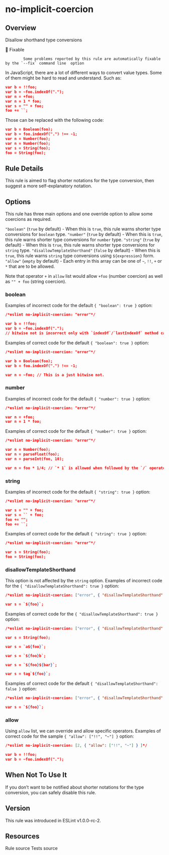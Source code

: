 
# no-implicit-coercion
## Overview
Disallow shorthand type conversions


🔧 Fixable

            Some problems reported by this rule are automatically fixable by the `--fix` command line  option
        


In JavaScript, there are a lot of different ways to convert value types.
Some of them might be hard to read and understand.
Such as:

```json
var b = !!foo;
var b = ~foo.indexOf(".");
var n = +foo;
var n = 1 * foo;
var s = "" + foo;
foo += ``;
```
Those can be replaced with the following code:

```json
var b = Boolean(foo);
var b = foo.indexOf(".") !== -1;
var n = Number(foo);
var n = Number(foo);
var s = String(foo);
foo = String(foo);
```
## Rule Details
This rule is aimed to flag shorter notations for the type conversion, then suggest a more self-explanatory notation.
## Options
This rule has three main options and one override option to allow some coercions as required.

`"boolean"` (`true` by default) - When this is `true`, this rule warns shorter type conversions for `boolean` type.
`"number"` (`true` by default) - When this is `true`, this rule warns shorter type conversions for `number` type.
`"string"` (`true` by default) - When this is `true`, this rule warns shorter type conversions for `string` type.
`"disallowTemplateShorthand"` (`false` by default) - When this is `true`, this rule warns `string` type conversions using `${expression}` form.
`"allow"` (`empty` by default) - Each entry in this array can be one of `~`, `!!`, `+` or `*` that are to be allowed.

Note that operator `+` in `allow` list would allow `+foo` (number coercion) as well as `"" + foo` (string coercion).
### boolean
Examples of incorrect code for the default `{ "boolean": true }` option:


```json
/*eslint no-implicit-coercion: "error"*/

var b = !!foo;
var b = ~foo.indexOf(".");
// bitwise not is incorrect only with `indexOf`/`lastIndexOf` method calling.
```
Examples of correct code for the default `{ "boolean": true }` option:


```json
/*eslint no-implicit-coercion: "error"*/

var b = Boolean(foo);
var b = foo.indexOf(".") !== -1;

var n = ~foo; // This is a just bitwise not.
```
### number
Examples of incorrect code for the default `{ "number": true }` option:


```json
/*eslint no-implicit-coercion: "error"*/

var n = +foo;
var n = 1 * foo;
```
Examples of correct code for the default `{ "number": true }` option:


```json
/*eslint no-implicit-coercion: "error"*/

var n = Number(foo);
var n = parseFloat(foo);
var n = parseInt(foo, 10);

var n = foo * 1/4; // `* 1` is allowed when followed by the `/` operator
```
### string
Examples of incorrect code for the default `{ "string": true }` option:


```json
/*eslint no-implicit-coercion: "error"*/

var s = "" + foo;
var s = `` + foo;
foo += "";
foo += ``;
```
Examples of correct code for the default `{ "string": true }` option:


```json
/*eslint no-implicit-coercion: "error"*/

var s = String(foo);
foo = String(foo);
```
### disallowTemplateShorthand
This option is not affected by the `string` option.
Examples of incorrect code for the `{ "disallowTemplateShorthand": true }` option:


```json
/*eslint no-implicit-coercion: ["error", { "disallowTemplateShorthand": true }]*/

var s = `${foo}`;
```
Examples of correct code for the `{ "disallowTemplateShorthand": true }` option:


```json
/*eslint no-implicit-coercion: ["error", { "disallowTemplateShorthand": true }]*/

var s = String(foo);

var s = `a${foo}`;

var s = `${foo}b`;

var s = `${foo}${bar}`;

var s = tag`${foo}`;
```
Examples of correct code for the default `{ "disallowTemplateShorthand": false }` option:


```json
/*eslint no-implicit-coercion: ["error", { "disallowTemplateShorthand": false }]*/

var s = `${foo}`;
```
### allow
Using `allow` list, we can override and allow specific operators.
Examples of correct code for the sample `{ "allow": ["!!", "~"] }` option:


```json
/*eslint no-implicit-coercion: [2, { "allow": ["!!", "~"] } ]*/

var b = !!foo;
var b = ~foo.indexOf(".");
```
## When Not To Use It
If you don’t want to be notified about shorter notations for the type conversion, you can safely disable this rule.
## Version
This rule was introduced in ESLint v1.0.0-rc-2.
## Resources

Rule source 
Tests source 

